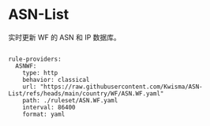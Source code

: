 
# ASN-List

实时更新 WF 的 ASN 和 IP 数据库。

<pre><code class="language-javascript">
rule-providers:
  ASNWF:
    type: http
    behavior: classical
    url: "https://raw.githubusercontent.com/Kwisma/ASN-List/refs/heads/main/country/WF/ASN.WF.yaml"
    path: ./ruleset/ASN.WF.yaml
    interval: 86400
    format: yaml
</code></pre>